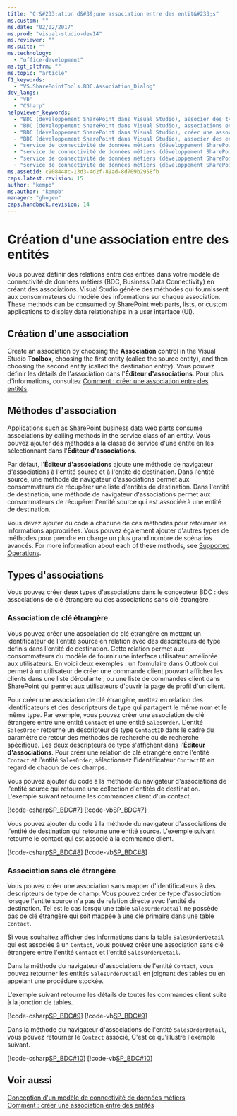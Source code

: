 ```yaml
---
title: "Cr&#233;ation d&#39;une association entre des entit&#233;s"
ms.custom: ""
ms.date: "02/02/2017"
ms.prod: "visual-studio-dev14"
ms.reviewer: ""
ms.suite: ""
ms.technology: 
  - "office-development"
ms.tgt_pltfrm: ""
ms.topic: "article"
f1_keywords: 
  - "VS.SharePointTools.BDC.Association_Dialog"
dev_langs: 
  - "VB"
  - "CSharp"
helpviewer_keywords: 
  - "BDC (développement SharePoint dans Visual Studio), associer des types de contenu externes"
  - "BDC (développement SharePoint dans Visual Studio), associations entre des entités"
  - "BDC (développement SharePoint dans Visual Studio), créer une association"
  - "BDC (développement SharePoint dans Visual Studio), associer des entités"
  - "service de connectivité de données métiers (développement SharePoint dans Visual Studio), associer des types de contenu externes"
  - "service de connectivité de données métiers (développement SharePoint dans Visual Studio), associations entre des entités"
  - "service de connectivité de données métiers (développement SharePoint dans Visual Studio), créer une association"
  - "service de connectivité de données métiers (développement SharePoint dans Visual Studio), associer des entités"
ms.assetid: c908448c-13d3-4d2f-89ad-8d709b2958fb
caps.latest.revision: 15
author: "kempb"
ms.author: "kempb"
manager: "ghogen"
caps.handback.revision: 14
---
```

# Cr&#233;ation d&#39;une association entre des entit&#233;s
  Vous pouvez définir des relations entre des entités dans votre modèle de connectivité de données métiers \(BDC, Business Data Connectivity\) en créant des associations.  Visual Studio génère des méthodes qui fournissent aux consommateurs du modèle des informations sur chaque association.  These methods can be consumed by SharePoint web parts, lists, or custom applications to display data relationships in a user interface \(UI\).  
  
## Création d'une association  
 Create an association by choosing the **Association** control in the Visual Studio **Toolbox**, choosing the first entity \(called the source entity\), and then choosing the second entity \(called the destination entity\).  Vous pouvez définir les détails de l'association dans l'**Éditeur d'associations**.  Pour plus d'informations, consultez [Comment : créer une association entre des entités](../sharepoint/how-to-create-an-association-between-entities.md).  
  
## Méthodes d'association  
 Applications such as SharePoint business data web parts consume associations by calling methods in the service class of an entity.  Vous pouvez ajouter des méthodes à la classe de service d'une entité en les sélectionnant dans l'**Éditeur d'associations**.  
  
 Par défaut, l'**Éditeur d'associations** ajoute une méthode de navigateur d'associations à l'entité source et à l'entité de destination.  Dans l'entité source, une méthode de navigateur d'associations permet aux consommateurs de récupérer une liste d'entités de destination.  Dans l'entité de destination, une méthode de navigateur d'associations permet aux consommateurs de récupérer l'entité source qui est associée à une entité de destination.  
  
 Vous devez ajouter du code à chacune de ces méthodes pour retourner les informations appropriées.  Vous pouvez également ajouter d'autres types de méthodes pour prendre en charge un plus grand nombre de scénarios avancés.  For more information about each of these methods, see [Supported Operations](http://go.microsoft.com/fwlink/?LinkId=169286).  
  
## Types d'associations  
 Vous pouvez créer deux types d'associations dans le concepteur BDC : des associations de clé étrangère ou des associations sans clé étrangère.  
  
### Association de clé étrangère  
 Vous pouvez créer une association de clé étrangère en mettant un identificateur de l'entité source en relation avec des descripteurs de type définis dans l'entité de destination.  Cette relation permet aux consommateurs du modèle de fournir une interface utilisateur améliorée aux utilisateurs.  En voici deux exemples : un formulaire dans Outlook qui permet à un utilisateur de créer une commande client pouvant afficher les clients dans une liste déroulante ; ou une liste de commandes client dans SharePoint qui permet aux utilisateurs d'ouvrir la page de profil d'un client.  
  
 Pour créer une association de clé étrangère, mettez en relation des identificateurs et des descripteurs de type qui partagent le même nom et le même type.  Par exemple, vous pouvez créer une association de clé étrangère entre une entité `Contact` et une entité `SalesOrder`.  L'entité `SalesOrder` retourne un descripteur de type `ContactID` dans le cadre du paramètre de retour des méthodes de recherche ou de recherche spécifique.  Les deux descripteurs de type s'affichent dans l'**Éditeur d'associations**.  Pour créer une relation de clé étrangère entre l'entité `Contact` et l'entité `SalesOrder`, sélectionnez l'identificateur `ContactID` en regard de chacun de ces champs.  
  
 Vous pouvez ajouter du code à la méthode du navigateur d'associations de l'entité source qui retourne une collection d'entités de destination.  L'exemple suivant retourne les commandes client d'un contact.  
  
 [!code-csharp[SP_BDC#7](../snippets/csharp/VS_Snippets_OfficeSP/sp_bdc/CS/bdcmodel1/contactservice.cs#7)]
 [!code-vb[SP_BDC#7](../snippets/visualbasic/VS_Snippets_OfficeSP/sp_bdc/VB/bdcmodel1/contactservice.vb#7)]  
  
 Vous pouvez ajouter du code à la méthode du navigateur d'associations de l'entité de destination qui retourne une entité source.  L'exemple suivant retourne le contact qui est associé à la commande client.  
  
 [!code-csharp[SP_BDC#8](../snippets/csharp/VS_Snippets_OfficeSP/sp_bdc/CS/bdcmodel1/salesorderservice.cs#8)]
 [!code-vb[SP_BDC#8](../snippets/visualbasic/VS_Snippets_OfficeSP/sp_bdc/VB/bdcmodel1/salesorderservice.vb#8)]  
  
### Association sans clé étrangère  
 Vous pouvez créer une association sans mapper d'identificateurs à des descripteurs de type de champ.  Vous pouvez créer ce type d'association lorsque l'entité source n'a pas de relation directe avec l'entité de destination.  Tel est le cas lorsqu'une table `SalesOrderDetail` ne possède pas de clé étrangère qui soit mappée à une clé primaire dans une table `Contact`.  
  
 Si vous souhaitez afficher des informations dans la table `SalesOrderDetail` qui est associée à un `Contact`, vous pouvez créer une association sans clé étrangère entre l'entité `Contact` et l'entité `SalesOrderDetail`.  
  
 Dans la méthode du navigateur d'associations de l'entité `Contact`, vous pouvez retourner les entités `SalesOrderDetail` en joignant des tables ou en appelant une procédure stockée.  
  
 L'exemple suivant retourne les détails de toutes les commandes client suite à la jonction de tables.  
  
 [!code-csharp[SP_BDC#9](../snippets/csharp/VS_Snippets_OfficeSP/sp_bdc/CS/bdcmodel1/contactservice.cs#9)]
 [!code-vb[SP_BDC#9](../snippets/visualbasic/VS_Snippets_OfficeSP/sp_bdc/VB/bdcmodel1/contactservice.vb#9)]  
  
 Dans la méthode du navigateur d'associations de l'entité `SalesOrderDetail`, vous pouvez retourner le `Contact` associé,  C'est ce qu'illustre l'exemple suivant.  
  
 [!code-csharp[SP_BDC#10](../snippets/csharp/VS_Snippets_OfficeSP/sp_bdc/CS/bdcmodel1/salesorderdetailservice.cs#10)]
 [!code-vb[SP_BDC#10](../snippets/visualbasic/VS_Snippets_OfficeSP/sp_bdc/VB/bdcmodel1/salesorderdetailservice.vb#10)]  
  
## Voir aussi  
 [Conception d'un modèle de connectivité de données métiers](../sharepoint/designing-a-business-data-connectivity-model.md)   
 [Comment : créer une association entre des entités](../sharepoint/how-to-create-an-association-between-entities.md)  
  
  